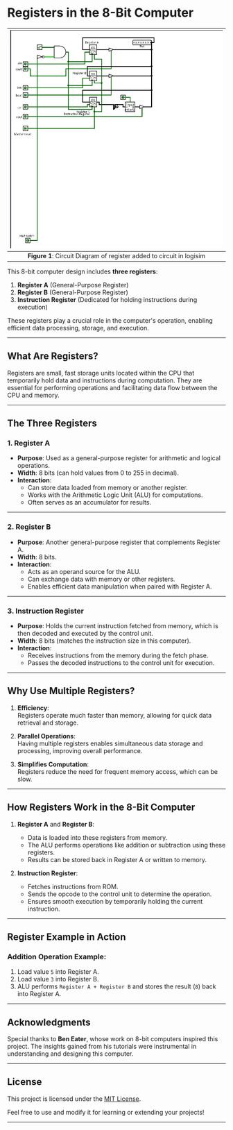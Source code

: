 # Registers in the 8-Bit Computer  
 | ![Alt text](images/registers.png) |
 |:---------------------------------------:|
 | **Figure 1**: Circuit Diagram of register added to circuit in logisim |
   

This 8-bit computer design includes **three registers**:  

1. **Register A** (General-Purpose Register)  
2. **Register B** (General-Purpose Register)  
3. **Instruction Register** (Dedicated for holding instructions during execution)  

These registers play a crucial role in the computer's operation, enabling efficient data processing, storage, and execution.

---

## What Are Registers?  

Registers are small, fast storage units located within the CPU that temporarily hold data and instructions during computation. They are essential for performing operations and facilitating data flow between the CPU and memory.  

---

## The Three Registers  

### 1. **Register A**  
- **Purpose**: Used as a general-purpose register for arithmetic and logical operations.  
- **Width**: 8 bits (can hold values from 0 to 255 in decimal).  
- **Interaction**:  
  - Can store data loaded from memory or another register.  
  - Works with the Arithmetic Logic Unit (ALU) for computations.  
  - Often serves as an accumulator for results.  

---

### 2. **Register B**  
- **Purpose**: Another general-purpose register that complements Register A.  
- **Width**: 8 bits.  
- **Interaction**:  
  - Acts as an operand source for the ALU.  
  - Can exchange data with memory or other registers.  
  - Enables efficient data manipulation when paired with Register A.  

---

### 3. **Instruction Register**  
- **Purpose**: Holds the current instruction fetched from memory, which is then decoded and executed by the control unit.  
- **Width**: 8 bits (matches the instruction size in this computer).  
- **Interaction**:  
  - Receives instructions from the memory during the fetch phase.  
  - Passes the decoded instructions to the control unit for execution.  

---

## Why Use Multiple Registers?  

1. **Efficiency**:  
   Registers operate much faster than memory, allowing for quick data retrieval and storage.  

2. **Parallel Operations**:  
   Having multiple registers enables simultaneous data storage and processing, improving overall performance.  

3. **Simplifies Computation**:  
   Registers reduce the need for frequent memory access, which can be slow.  

---

## How Registers Work in the 8-Bit Computer  

1. **Register A** and **Register B**:  
   - Data is loaded into these registers from memory.  
   - The ALU performs operations like addition or subtraction using these registers.  
   - Results can be stored back in Register A or written to memory.  

2. **Instruction Register**:  
   - Fetches instructions from ROM.  
   - Sends the opcode to the control unit to determine the operation.  
   - Ensures smooth execution by temporarily holding the current instruction.  

---

## Register Example in Action  

### Addition Operation Example:  
1. Load value `5` into Register A.  
2. Load value `3` into Register B.  
3. ALU performs `Register A + Register B` and stores the result (`8`) back into Register A.  

---

## Acknowledgments  

Special thanks to **Ben Eater**, whose work on 8-bit computers inspired this project. The insights gained from his tutorials were instrumental in understanding and designing this computer.  

---

## License  

This project is licensed under the [MIT License](LICENSE).  

Feel free to use and modify it for learning or extending your projects!  

---

